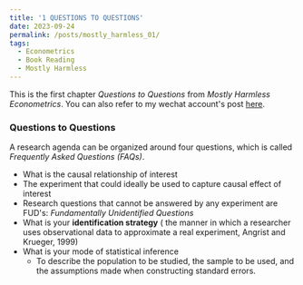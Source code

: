 ```yaml
---
title: '1 QUESTIONS TO QUESTIONS'
date: 2023-09-24
permalink: /posts/mostly_harmless_01/
tags:
  - Econometrics
  - Book Reading
  - Mostly Harmless
---
```


This is the first chapter *Questions to Questions* from *Mostly Harmless Econometrics*. You can also refer to my wechat account's post [here](https://mp.weixin.qq.com/s/ntU-3PRQWR4LuT98777-ig).


### Questions to Questions

A research agenda can be organized around four questions, which is called *Frequently Asked Questions (FAQs)*.
- What is the causal relationship of interest
- The experiment that could ideally be used to capture causal effect of interest
- Research questions that cannot be answered by any experiment are FUD's: *Fundamentally Unidentified Questions*
- What is your **identification strategy** ( the manner in which a researcher uses observational data to approximate a real experiment, Angrist and Krueger, 1999)
- What is your mode of statistical inference
  - To describe the population to be studied, the sample to be used, and the assumptions made when constructing standard errors.
